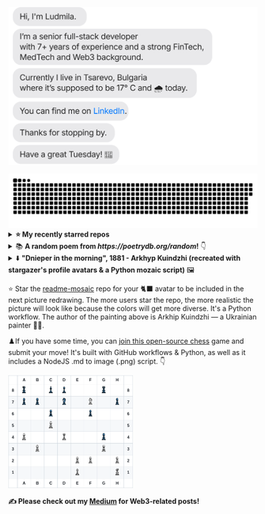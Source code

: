 [![](https://raw.githubusercontent.com/milaabl/milaabl/main/chat.svg)](https://www.linkedin.com/in/ludmila-a-dev/)

<!-- https://github.com/milaabl/milaabl/assets/86361434/c35b0e6f-acf0-435e-920d-b90faa4788ad -->

<img alt="Snake eating my contributions for breakfast🧉" src="https://raw.githubusercontent.com/milaabl/milaabl-readme/preview/github-contribution-grid-snake.svg" />

<details>
<summary>
  <strong>⭐ My recently starred repos </strong>
</summary>
  
<!-- Starred repos start -->
| Name | Url | Stars | Description |
| --- | --- |  --- |  --- |
| arianXdev/hardhat-jest|https://github.com/arianXdev/hardhat-jest|10|A Hardhat plugin that allows you to use Jest easily!|
| przemek890/Gender_prediction|https://github.com/przemek890/Gender_prediction|3|An application that utilizes camera input to predict a person's gender using a convolutional layer in PyTorch.|
| vontanne/Armenian-JavaScript-Community|https://github.com/vontanne/Armenian-JavaScript-Community|5|Welcome to the Armenian JavaScript Community Repository!|
| pieralukasz/pixel-recruitment-task|https://github.com/pieralukasz/pixel-recruitment-task|1|Zadanie rekrutacyjne Pixel Technology|
| SaraRasoulian/oop-solid-patterns|https://github.com/SaraRasoulian/oop-solid-patterns|11|💎  An educational repository for OOP, SOLID and Design Patterns|
| SaraRasoulian/SaraRasoulian|https://github.com/SaraRasoulian/SaraRasoulian|15||
| BogdanMFometescu/resume-builder|https://github.com/BogdanMFometescu/resume-builder|12|Django-based web application that allows users to create, update, and export professional resumes.|
| 0xMimir/Advance-CNN-LSTM-Model-for-Cryptocurrency-Forecasting|https://github.com/0xMimir/Advance-CNN-LSTM-Model-for-Cryptocurrency-Forecasting|6|CNN LSTM model used for predicting cryptocurrencies|
| b-hristov/b-hristov|https://github.com/b-hristov/b-hristov|1||
| CloverGit/CloverGit|https://github.com/CloverGit/CloverGit|5||
| TatevKaren/TatevKaren-data-science-portfolio|https://github.com/TatevKaren/TatevKaren-data-science-portfolio|54|Data Science Portfolio of Tatev Karen Aslanyan including Case Studies and Research Projects that I have completed that solve business problems or introduce new products. Case Study papers, codes, and additional resources are all included.|
| PiotrRut/elonmusk-twitter-notifier|https://github.com/PiotrRut/elonmusk-twitter-notifier|60|AI driven e-mail notifier for tweets mentioning stock from Elon Musk 📈|
| Vendicated/Vencord|https://github.com/Vendicated/Vencord|6115|The cutest Discord client mod|
| yeoman/yo|https://github.com/yeoman/yo|3773|CLI tool for running Yeoman generators|
| matter-labs/zksync-era|https://github.com/matter-labs/zksync-era|2447|zkSync era|
| 0age/create2crunch|https://github.com/0age/create2crunch|410|A Rust program for finding salts that create gas-efficient Ethereum addresses via CREATE2.|
| joshstevens19/ethereum-multicall|https://github.com/joshstevens19/ethereum-multicall|325|Ability to call many ethereum constant function calls in 1 JSONRPC request|
| threshold-network/token-dashboard|https://github.com/threshold-network/token-dashboard|21||
| LimeChain/mongoose-immutable-plugin|https://github.com/LimeChain/mongoose-immutable-plugin|2|Mongoose plugin guarding fields from modifications|
| ankitects/anki|https://github.com/ankitects/anki|16799|Anki's shared backend and web components, and the Qt frontend|
| lightningnetwork/lnd|https://github.com/lightningnetwork/lnd|7419|Lightning Network Daemon ⚡️|
| CoNarrative/mongo-immutable|https://github.com/CoNarrative/mongo-immutable|10|Immutable MongoDB.|
| lightningdevkit/rust-lightning|https://github.com/lightningdevkit/rust-lightning|1063|A highly modular Bitcoin Lightning library written in Rust. It's rust-lightning, not Rusty's Lightning!|
| node-lightning/node-lightning|https://github.com/node-lightning/node-lightning|128|Bitcoin Lighting Network implemented in Node.js|
| OpenZeppelin/openzeppelin-contracts-upgradeable|https://github.com/OpenZeppelin/openzeppelin-contracts-upgradeable|925|Upgradeable variant of OpenZeppelin Contracts, meant for use in upgradeable contracts. |
| dapphub/ds-test|https://github.com/dapphub/ds-test|195|Assertions, equality checks and other test helpers|
| hbarcelos/forge-multi-version|https://github.com/hbarcelos/forge-multi-version|24|Using forge with multiple solc versions|
| threshold-network/merkle-distribution|https://github.com/threshold-network/merkle-distribution|1|Threshold Network rewards generation and distribution|
| nucypher/nucypher-contracts|https://github.com/nucypher/nucypher-contracts|15|Ethereum contracts supporting TACo applications on the Threshold Network.|
| keep-network/tbtc-v2|https://github.com/keep-network/tbtc-v2|45|Trustlessly tokenized Bitcoin everywhere, version 2|

<!-- Starred repos end -->

</details>

<details>
  <summary>📚 <strong>A random poem from <em>https://poetrydb.org/random</em>!</strong> 👇 </summary>

<!-- Start poem -->
# 💮 The Death of Cromwell by *Andrew Marvell*

<p>
    A Poem upon the Death of His Late Highness the Lord Protector<br/><br/>That Providence which had so long the care<br/>Of Cromwell's head, and numbered every hair,<br/>Now in itself (the glass where all appears)<br/>Had seen the period of his golden years:<br/>And thenceforh only did attend to trace<br/>What death might least so fair a life deface.<br/><br/>The people, which what most they fear esteem,<br/>Death when more horrid, so more noble deem,<br/>And blame the last act, like spectators vain,<br/>Unless the prince whom they applaud be slain.<br/>Nor fate indeed can well refuse that right<br/>To those that lived in war, to die in fight.<br/><br/>But long his valour none had left that could<br/>Endanger him, or clemency that would.<br/>And he whom Nature all for peace had made,<br/>But angry heaven unto war had swayed,<br/>And so less useful where he most desired,<br/>For what he least affected was admired,<br/>Deservиd yet an end whose every part,<br/>Should speak the wondrous softness of his heart.<br/><br/>To Love and Grief the fatal writ was 'signed;<br/>(Those nobler weaknesses of human kind,<br/>From which those powers that issued the decree,<br/>Although immortal, found they were not free),<br/>That they, to whom his breast still open lies,<br/>In gentle passions should his death disguise:<br/>And leave succeeding ages cause to mourn,<br/>As long as Grief shall weep, or Love shall burn.<br/><br/>Straight does a slow and languishing disease<br/>Eliza, Nature's and his darling, seize.<br/>Her when an infant, taken with her charms,<br/>He oft would flourish in his mighty arms,<br/>And, lest their force the tender burden wrong,<br/>Slacken the vigour of his muscles strong;<br/>Then to the Mother's breast her softly move,<br/>Which while she drained of milk, she filled with love.<br/>But as with riper years her virtue grew,<br/>And every minute adds a lustre new,<br/>When with meridian height her beauty shined,<br/>And thorough that sparkled her fairer mind,<br/>When she with smiles serene in words discreet<br/>His hidden soul at ever turn could meet;<br/>Then might y'ha' daily his affection spied,<br/>Doubling that knot which destiny had tied,<br/>While they by sense, not knowing, comprehend<br/>How on each other both their fates depend.<br/>With her each day the pleasing hours he shares,<br/>And at her aspect calms his growing cares;<br/>Or with a grandsire's joy her children sees<br/>Hanging about her neck or at his knees.<br/>Hold fast, dear infants, hold them both or none;<br/>This will not stay when once the other's gone.<br/><br/>A silent fire now wastes those limbs of wax,<br/>And him within his tortured image racks.<br/>So the flower withering which the garden crowned,<br/>The sad root pines in secret under ground.<br/>Each groan he doubled and each sigh he sighed,<br/>Repeated over to the restless night.<br/>No trembling string composed to numbers new,<br/>Answers the touch in notes more sad, more true.<br/>She, lest he grieve, hides what she can her pains,<br/>And he to lessen hers his sorrow feigns:<br/>Yet both perceived, yet both concealed their skills,<br/>And so diminishing increased their ills:<br/>That whether by each other's grief they fell,<br/>Or on their own redoubled, none can tell.<br/><br/>And now Eliza's purple locks were shorn,<br/>Where she so long her Father's fate had worn:<br/>And frequent lightning to her soul that flies,<br/>Divides the air, and opens all the skies:<br/>And now his life, suspended by her breath,<br/>Ran out impetuously to hasting death.<br/>Like polished mirrors, so his steely breast<br/>Had every figure of her woes expressed,<br/>And with the damp of her last gasp obscured,<br/>Had drawn such stains as were not to be cured.<br/>Fate could not either reach with single stroke,<br/>But the dear image fled, the mirror broke.<br/><br/>Who now shall tell us more of mournful swans,<br/>Of halcyons kind, or bleeding pelicans?<br/>No downy breast did e'er so gently beat,<br/>Or fan with airy plumes so soft an heat.<br/>For he no duty by his height excused,<br/>Nor, though a prince, to be a man refused:<br/>But rather than in his Eliza's pain<br/>Not love, not grieve, would neither live nor reign:<br/>And in himself so oft immortal tried,<br/>Yet in compassion of another died.<br/><br/>So have I seen a vine, whose lasting age<br/>Of many a winter hath survived the rage,<br/>Under whose shady tent men every year<br/>At its rich blood's expense their sorrow cheer,<br/>If some dear branch where it extends its life<br/>Chance to be pruned by an untimely knife,<br/>The parent-tree unto the grief succeeds,<br/>And through the wound its vital humour bleeds,<br/>Trickling in watery drops, whose flowing shape<br/>Weeps that it falls ere fixed into a grape.<br/>So the dry stock, no more that spreading vine,<br/>Frustrates the autumn and the hopes of wine.<br/><br/>A secret cause does sure those signs ordain<br/>Foreboding princes' falls, and seldom vain.<br/>Whether some kinder powers that wish us well,<br/>What they above cannot prevent foretell;<br/>Or the great world do by consent presage,<br/>As hollow seas with future tempests rage;<br/>Or rather heaven, which us so long foresees,<br/>Their funerals celebrates while it decrees.<br/>But never yet was any human fate<br/>By Nature solemnized with so much state.<br/>He unconcerned the dreadful passage crossed;<br/>But, oh, what pangs that death did Nature cost!<br/><br/>First the great thunder was shot off, and sent<br/>The signal from the starry battlement.<br/>The winds receive it, and its force outdo,<br/>As practising how they could thunder too;<br/>Out of the binder's hand the sheaves they tore,<br/>And thrashed the harvest in the airy floor;<br/>Or of huge trees, whose growth with his did rise,<br/>The deep foundations opened to the skies.<br/>Then heavy show'rs the wingиd tempests lead,<br/>And pour the deluge o'er the chaos' head.<br/>The race of warlike horses at his tomb<br/>Offer themselves in many a hecatomb;<br/>With pensive head towards the ground they fall,<br/>And helpless languish at the tainted stall.<br/>Numbers of men decrease with pains unknown,<br/>And hasten, not to see his death, their own.<br/>Such tortures all the elements unfixed,<br/>Troubled to part where so exactly mixed.<br/>And as through air his wasting spirits flowed,<br/>The universe laboured beneath their load.<br/><br/>Nature, it seemed with him would Nature vie;<br/>He with Eliza. It with him would die,<br/>He without noise still travelled to his end,<br/>As silent suns to meet the night descend.<br/>The stars that for him fought had only power<br/>Left to determine now his final hour,<br/>Which, since they might not hinder, yet they cast<br/>To choose it worthy of his glories past.<br/><br/>No part of time but bare his mark away<br/>Of honour; all the year was Cromwell's day:<br/>But this, of all the most ausicious found,<br/>Twice had in open field him victor crowned:<br/>When up the armиd mountains of Dunbar<br/>He marched, and through deep Severn ending war.<br/>What day should him eternize but the same<br/>That had before immortalized his name?<br/>That so who ere would at his death have joyed,<br/>In their own griefs might find themselves employed;<br/>But those that sadly his departure grieved,<br/>Yet joyed, remebering what he once achieved.<br/>And the last minute his victorious ghost<br/>Gave chase to Ligny on the Belgic coast.<br/>Here ended all his mortal toils: he laid<br/>And slept in place under the laurel shade.<br/><br/>O Cromwell, Heaven's Favourite! To none<br/>Have such high honours from above been shown:<br/>For whom the elements we mourners see,<br/>And heaven itself would the great herald be,<br/>Which with more care set forth his obsequies<br/>Than those of Moses hid from human eyes,<br/>As jealous only here lest all be less,<br/>That we could to his memory express.<br/>Then let us to our course of mourning keep:<br/>Where heaven leads, 'tis piety to weep.<br/>Stand back, ye seas, and shrunk beneath the veil<br/>Of your abyss, with covered head bewail<br/>Your Monarch: we demand not your supplies<br/>To compass in our isle; our tears suffice:<br/>Since him away the dismal tempest rent,<br/>Who once more joined us to the continent;<br/>Who planted England on the Flandric shore,<br/>And stretched our frontier to the Indian ore;<br/>Whose greater truths obscure the fables old,<br/>Whether of British saints or Worthies told;<br/>And in a valour lessening Arthur's deeds,<br/>For holiness the Confessor exceeds.<br/><br/>He first put arms into Religion's hand,<br/>And timorous Conscience unto Courage manned:<br/>The soldier taught that inward mail to wear,<br/>And fearing God how they should nothing fear.<br/>`Those strokes,' he said, `will pierce through all below<br/>Where those that strike from heaven fetch their blow.'<br/>Astonished armies did their flight prepare,<br/>And cities strong were stormиd by his prayer;<br/>Of that, forever Preston's field shall tell<br/>The story, and impregnable Clonmel.<br/>And where the sandy mountain Fenwick scaled,<br/>The sea between, yet hence his prayer prevailed.<br/>What man was ever so in heaven obeyed<br/>Since the commanded sun o'er Gideon stayed?<br/>In all his wars needs must he triumph when<br/>He conquered God still ere he fought with men:<br/><br/>Hence, though in battle none so brave or fierce,<br/>Yet him the adverse steel could never pierce.<br/>Pity it seemed to hurt him more that felt<br/>Each wound himself which he to others dealt;<br/>Danger itself refusing to offend<br/>So loose an enemy, so fast a friend.<br/><br/>Friendship, that sacred virtue, long does claim<br/>The first foundation of his house and name:<br/>But within one its narrow limits fall,<br/>His tenderness extended unto all.<br/>And that deep soul through every channel flows,<br/>Where kindly nature loves itself to lose.<br/>More strong affections never reason served,<br/>Yet still affected most what best deserved.<br/>If he Eliza loved to that degree,<br/>(Though who more worthy to be loved than she?)<br/>If so indulgent to his own, how dear<br/>To him the children of the highest were?<br/>For her he once did nature's tribute pay:<br/>For these his life adventured every day:<br/>And 'twould be found, could we his thoughts have cast,<br/>Their griefs struck deepest, if Eliza's last.<br/><br/>What prudence more than human did he need<br/>To keep so dear, so differing minds agreed?<br/>The worser sort, as conscious of their ill,<br/>Lie weak and easy to the ruler's will;<br/>But to the good (too many or too few)<br/>All law is useless, all reward is due.<br/>Oh ill-advised, if not for love, for shame,<br/>Spare yet your own, if you neglect his fame;<br/>Lest others dare to think your zeal a mask,<br/>And you to govern, only heaven's task.<br/><br/>Valour, religion, friendship, prudence died<br/>At once with him, and all that's good beside;<br/>And we death's refuse, nature's dregs, confined<br/>To loathsome life, alas! are left behind.<br/>Where we (so once we used) shall now no more<br/>To fetch the day, press about his chamber door--<br/>From which he issued with that awful state,<br/>It seemd Mars broke through Janus' double gate,<br/>Yet always tempered with an air so mild,<br/>No April suns that e'er so gently smiled--<br/>No more shall hear that powerful language charm,<br/>Whose force oft spared the labour of his arm:<br/>No more shall follow where he spent the days<br/>In war, in counsel, or in prayer and praise,<br/>Whose meanest acts he would himself advance,<br/>As ungirt David to the ark did dance.<br/>All, all is gone of our or his delight<br/>In horses fierce, wild deer, or armour bright;<br/>Francisca fair can nothing now but weep,<br/>Nor with soft notes shall sing his cares asleep.<br/><br/>I saw him dead. A leaden slumber lies<br/>And mortal sleep over those wakeful eyes:<br/>Those gentle rays under the lids were fled,<br/>Which through his looks that piercing sweetness shed;<br/>That port which so majestic was and strong,<br/>Loose and deprived of vigour, stretched along:<br/>All withered, all discoloured, pale and wan--<br/>How much another thing, nor more that man?<br/>Oh human glory vain, oh death, oh wings,<br/>Oh worthless world, oh transitory things!<br/><br/>Yet dwelt that greatnesss in his shape decayed,<br/>That still through dead, greater than death he laid:<br/>And in his altered face you something feign<br/>That threatens death he yet will live again.<br/><br/>Not much unlike the sacred oak which shoots<br/>To heaven its branches and through earth its roots,<br/>Whose spacious bought are hung with trophies round,<br/>And honoured wreaths have oft the victor crowned.<br/>When angry Jove darts lightning through the air,<br/>At mortals' sins, nor his own plant will spare,<br/>(It groans, and bruises all below, that stood<br/>So many years the shelter of the wood.)<br/>The tree erewhile foreshortened to our view,<br/>When fall'n shows taller yet than as it grew:<br/><br/>So shall his praise to after times increase,<br/>When truth shall be allowed, and faction cease,<br/>And his own shadows with him fall. The eye<br/>Detracts from object than itself more high:<br/>But when death takes them from that envied seat,<br/>Seeing how little, we confess how great.<br/><br/>Thee, many ages hence in martial verse<br/>Shall the English soldier, ere he charge, rehearse,<br/>Singing of thee, inflame themselves to fight,<br/>And with the name of Cromwell, armies fright.<br/>As long as rivers to the seas shall run,<br/>As long as Cynthia shall relieve the sun,<br/>While stags shall fly unto the firests thick,<br/>While sheep delight the grassy downs to pick,<br/>As long as future times succeeds the past,<br/>Always they honour, praise, and name shall last.<br/><br/>Thou in a pitch how far beyond the sphere<br/>Of human glory tower'st, and reigning there<br/>Despoiled of mortal robes, in seas of bliss,<br/>Plunging dost bathe, and tread the bright abyss:<br/>There thy great soul yet once a world does see,<br/>Spacious enough, and pure enough for thee.<br/>How soon thou Moses hast, and Joshua found,<br/>And David for the sword and harp renowned?<br/>How straight canst to each happy mansion go?<br/>(Far better known above than here below)<br/>And in those joys dost spend the endless day,<br/>Which in expressing we ourselves betray.<br/><br/>For we, since thou art gone, with heavy doom,<br/>Wander like ghosts about thy lovиd tomb;<br/>And lost in tears, have neither sight nor mind<br/>To guide us upward through this region blind.<br/>Since thou art gone, who best that way couldst teach,<br/>Only our sighs, perhaps, may thither reach.<br/><br/>And Richard yet, where his great parent led,<br/>Beats on the rugged track: he, virtue dead,<br/>Revives, and by his milder beams assures;<br/>And yet how much of them his grief obscures?<br/><br/>He, as his father, long was kept from sight<br/>In private, to be viewed by better light;<br/>But opened once, what splendour does he throw?<br/>A Cromwell in an hour a prince will grow.<br/>How he becomes that seat, how strongly strains,<br/>How gently winds at once the ruling reins?<br/>Heaven to this choice prepared a diadem,<br/>Richer than any Easter silk or gem;<br/>A pearly rainbow, where the sun enchased<br/>His brows, like an imperial jewel graced.<br/><br/>We find already what those omens mean,<br/>Earth ne'er more glad, nor heaven more serene.<br/>Cease now our griefs, calm peace succeeds a war,<br/>Rainbows to storms, Richard to Oliver.<br/>Tempt not his clemency to try his power,<br/>He threats no deluge, yet foretells a shower.
</p>

***
<!-- End poem -->
</details>

<details>
<summary>
  ⬇️ <strong>"Dnieper in the morning", 1881 - Arkhyp Kuindzhi (recreated with stargazer's profile avatars & a Python mozaic script)</strong> 🖼️
</summary>

<img width="49%" src="https://raw.githubusercontent.com/milaabl/readme-mosaic/main/data/input.jpg" alt="Original picture"/>
<img width="49%" src="https://raw.githubusercontent.com/milaabl/readme-mosaic/main/data/output.jpg" alt="Output picture"/>
<img width="70%" src="https://raw.githubusercontent.com/milaabl/readme-mosaic/main/data/output.gif" alt="Output GIF"/>
</details>

⭐ Star the [readme-mosaic](https://github.com/milaabl/readme-mosaic) repo for your 🐈‍⬛ avatar to be included in the next picture redrawing. The more users star the repo, the more realistic the picture will look like because the colors will get more diverse. It's a Python workflow. The author of the painting above is Arkhip Kuindzhi — a Ukrainian painter 💙💛.

♟️If you have some time, you can [join this open-source chess](https://github.com/milaabl/readme-chess) game and submit your move! It's built with GitHub workflows & Python, as well as it includes a NodeJS .md to image (.png) script. 👇

<a href="https://github.com/milaabl/readme-chess/blob/master/README.md"><img src="https://raw.githubusercontent.com/milaabl/readme-chess/master/chess.png" alt="README chess dynamic game preview" width="50%" /></a>

<strong>✍️ Please check out my <a href="https://medium.com/@milaabl2405">Medium</a> for Web3-related posts!</strong>
